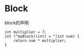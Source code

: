 # Block

block的声明

```
int multiplier = 7;
int (^myBlock)(int) = ^(int num) {
    return num * multiplier;
}

```
